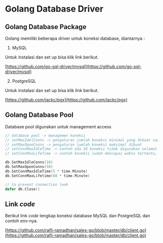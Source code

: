 # Golang Database Driver

## Golang Database Package

Golang memiliki beberapa driver untuk koneksi database, diantarnya :

1. MySQL

Untuk instalasi dan set up bisa klik link berikut.

[https://github.com/go-sql-driver/mysql](https://github.com/go-sql-driver/mysql)

2. PostgreSQL

Untuk instalasi dan set up bisa klik link berikut.

[https://github.com/jackc/pgx](https://github.com/jackc/pgx)

## Golang Database Pool

Database pool digunakan untuk management access

```go
// database pool -> managemen koneksi
// setMaxIdelConns -> pengaturan jumlah koneksi minimal yang dibuat saat aplikasi connect ke database
// setMaxOpenConns -> pengaturan jumlah koneksi maksimal dibuat
// setConnMaxIdleTime -> contoh ada 10 koneksi tidak digunakan selamat durasi waktu tertentu, maka akan di close
// setConnMaxLifeTime -> contoh koneksi sudah mencapai waktu tertentu, maka akan di close atau memperbaruhi koneksi yang lama

db.SetMaxIdleConns(10)
db.SetMaxOpenConns(50)
db.SetConnMaxIdleTime(5 * time.Minute)
db.SetConnMaxLifetime(60 * time.Minute)
```

```go
// to prevent connection leak
defer db.Close()
```

## Link _code_&#x20;

Berikut link _code_ lengkap koneksi database MySQL dan PostgreSQL dan contoh env-nya.

[https://github.com/rafli-ramadhan/sales-go/blob/master/db/client.go](https://github.com/rafli-ramadhan/sales-go/blob/master/db/client.go)
